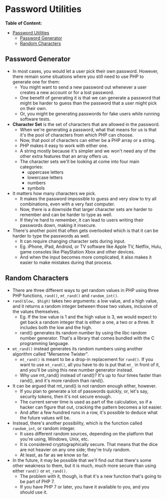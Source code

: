 # Password Utilities

**Table of Content:**

- [Password Utilities](#password-utilities)
  - [Password Generator](#password-generator)
  - [Random Characters](#random-characters)

## Password Generator

- In most cases, you would let a user pick their own password. However, there remain some situations where you still need to use PHP to generate one for them:
  - You might want to send a new password out whenever a user creates a new account or for a lost password.
  - One benefit of generating it is that we can generate a password that might be harder to guess than the password that a user might pick on their own.
  - Or, you might be generating passwords for fake users while running software tests.
- **Character Set** is the set of characters that are allowed in the password.
  - When we're generating a password, what that means for us is that it's the pool of characters from which PHP can choose.
  - Now, that pool of characters can either be a PHP array or a string.
  - PHP makes it easy to work with either one.
  - A string mostly because it's simpler and we won't need any of the other extra features that an array offers us.
  - The character sets we'll be looking at come into four main categories:
    - uppercase letters
    - lowercase letters
    - numbers
    - symbols
- It matters how many characters we pick.
  - It makes the password impossible to guess and very slow to try all combinations, even with a very fast computer.
  - Now, there is a downside that larger character sets are harder to remember and can be harder to type as well.
  - If they're hard to remember, it can lead to users writing their passwords down, making it insecure.
- There's another point that often gets overlooked which is that it can be harder to type the passwords as well.
  - It can require changing character sets during input.
  - Eg. iPhone, iPad, Android, or TV software like Apple TV, Netflix, Hulu, game consoles like PlayStation Xbox and other devices.
  - And when the input becomes more complicated, it also makes it easier to make mistakes during that process.

## Random Characters

- There are three different ways to get random values in PHP using three PHP functions, `rand()`, `mt_rand()` and `random_int()`.
- `rand($low, $high)` takes two arguments: a low value, and a high value, and it returns a random integer between those two values, inclusive of the values themselves.
  - Eg. If the low value is 1 and the high value is 3, we would expect to get back a random integer that is either a one, a two or a three. It includes both the low and the high.
  - rand() generates its random number by using the libc random number generator. That's a library that comes bundled with the C programming language.
- `mt_rand()` instead generates its random numbers using another algorithm called "Mersenne Twister".
  - `mt_rand()` is meant to be a drop-in replacement for `rand()`. If you want to use `mt_rand()`, all you have to do is put that `mt_` in front of it, and you'll be using this new number generator instead.
  - Why use mt_rand() instead of rand()? It's up to four times faster than rand(), and it's more random than rand().
- It can be argued that mt_rand() is not random enough either, however.
  - If you plan to generate a lot of passwords quickly, or, let's say, security tokens, then it's not secure enough.
  - The current server time is used as part of the calculation, so if a hacker can figure that out, cracking the pattern becomes a lot easier.
  - And after a few hundred runs in a row, it's possible to deduce what the future values will be.
- Instead, there's another possibility, which is the function called `random_int`, or random integer.
  - It uses different random sources, depending on the platform that you're using, Windows, Unix, etc.
  - It is considered cryptographically secure. That means that the dice are not heavier on any one side; they're truly random.
  - At least, as far as we know so far.
- In the future, it may be possible that we'll find out that there's some other weakness to them, but it is much, much more secure than using either `rand()` or `mt_rand()`.
  - The problem with it, though, is that it's a new function that's going to be part of PHP 7.
  - If you have PHP 7 or later, you have it available to you, and you should use it.
